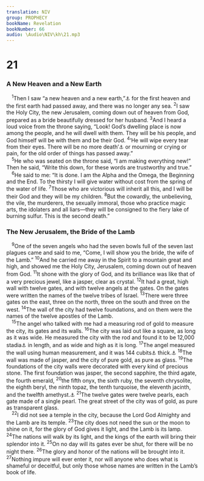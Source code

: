 ```yaml
---
translation: NIV
group: PROPHECY
bookName: Revelation 
bookNumber: 66
audio: \Audio\NIV\kh\21.mp3
---
```


<div class="title"><h1>21</h1><h3>A New Heaven and a New Earth </h3></div>
<span class="verse kh_21_1"> <sup>1</sup>Then I saw “a new heaven and a new earth,”<a data-toggle="tooltip" data-placement="bottom" title="Isaiah 65:17">⚓</a> for the first heaven and the first earth had passed away, and there was no longer any sea. </span>
<span class="verse kh_21_2"><sup>2</sup>I saw the Holy City, the new Jerusalem, coming down out of heaven from God, prepared as a bride beautifully dressed for her husband. </span>
<span class="verse kh_21_3"><sup>3</sup>And I heard a loud voice from the throne saying, “Look! God’s dwelling place is now among the people, and he will dwell with them. They will be his people, and God himself will be with them and be their God. </span>
<span class="verse kh_21_4"><sup>4</sup>‘He will wipe every tear from their eyes. There will be no more death’<a data-toggle="tooltip" data-placement="bottom" title="Isaiah 25:8">⚓</a> or mourning or crying or pain, for the old order of things has passed away.” <br/></span>
<span class="verse kh_21_5"> <sup>5</sup>He who was seated on the throne said, “I am making everything new!” Then he said, “Write this down, for these words are trustworthy and true.” <br/></span>
<span class="verse kh_21_6"> <sup>6</sup>He said to me: “It is done. I am the Alpha and the Omega, the Beginning and the End. To the thirsty I will give water without cost from the spring of the water of life. </span>
<span class="verse kh_21_7"><sup>7</sup>Those who are victorious will inherit all this, and I will be their God and they will be my children. </span>
<span class="verse kh_21_8"><sup>8</sup>But the cowardly, the unbelieving, the vile, the murderers, the sexually immoral, those who practice magic arts, the idolaters and all liars—they will be consigned to the fiery lake of burning sulfur. This is the second death.” <br/></span>
<div class="title"><h3>The New Jerusalem, the Bride of the Lamb </h3></div>
<span class="verse kh_21_9"> <sup>9</sup>One of the seven angels who had the seven bowls full of the seven last plagues came and said to me, “Come, I will show you the bride, the wife of the Lamb.” </span>
<span class="verse kh_21_10"><sup>10</sup>And he carried me away in the Spirit to a mountain great and high, and showed me the Holy City, Jerusalem, coming down out of heaven from God. </span>
<span class="verse kh_21_11"><sup>11</sup>It shone with the glory of God, and its brilliance was like that of a very precious jewel, like a jasper, clear as crystal. </span>
<span class="verse kh_21_12"><sup>12</sup>It had a great, high wall with twelve gates, and with twelve angels at the gates. On the gates were written the names of the twelve tribes of Israel. </span>
<span class="verse kh_21_13"><sup>13</sup>There were three gates on the east, three on the north, three on the south and three on the west. </span>
<span class="verse kh_21_14"><sup>14</sup>The wall of the city had twelve foundations, and on them were the names of the twelve apostles of the Lamb. <br/></span>
<span class="verse kh_21_15"> <sup>15</sup>The angel who talked with me had a measuring rod of gold to measure the city, its gates and its walls. </span>
<span class="verse kh_21_16"><sup>16</sup>The city was laid out like a square, as long as it was wide. He measured the city with the rod and found it to be 12,000 stadia<a data-toggle="tooltip" data-placement="bottom" title="That is, about 1,400 miles or about 2,200 kilometers">⚓</a> in length, and as wide and high as it is long. </span>
<span class="verse kh_21_17"><sup>17</sup>The angel measured the wall using human measurement, and it was 144 cubits<a data-toggle="tooltip" data-placement="bottom" title="That is, about 200 feet or about 65 meters">⚓</a> thick.<a data-toggle="tooltip" data-placement="bottom" title="Or high">⚓</a></span>
<span class="verse kh_21_18"><sup>18</sup>The wall was made of jasper, and the city of pure gold, as pure as glass. </span>
<span class="verse kh_21_19"><sup>19</sup>The foundations of the city walls were decorated with every kind of precious stone. The first foundation was jasper, the second sapphire, the third agate, the fourth emerald, </span>
<span class="verse kh_21_20"><sup>20</sup>the fifth onyx, the sixth ruby, the seventh chrysolite, the eighth beryl, the ninth topaz, the tenth turquoise, the eleventh jacinth, and the twelfth amethyst.<a data-toggle="tooltip" data-placement="bottom" title="The precise identification of some of these precious stones is uncertain.">⚓</a></span>
<span class="verse kh_21_21"><sup>21</sup>The twelve gates were twelve pearls, each gate made of a single pearl. The great street of the city was of gold, as pure as transparent glass. <br/></span>
<span class="verse kh_21_22"> <sup>22</sup>I did not see a temple in the city, because the Lord God Almighty and the Lamb are its temple. </span>
<span class="verse kh_21_23"><sup>23</sup>The city does not need the sun or the moon to shine on it, for the glory of God gives it light, and the Lamb is its lamp. </span>
<span class="verse kh_21_24"><sup>24</sup>The nations will walk by its light, and the kings of the earth will bring their splendor into it. </span>
<span class="verse kh_21_25"><sup>25</sup>On no day will its gates ever be shut, for there will be no night there. </span>
<span class="verse kh_21_26"><sup>26</sup>The glory and honor of the nations will be brought into it. </span>
<span class="verse kh_21_27"><sup>27</sup>Nothing impure will ever enter it, nor will anyone who does what is shameful or deceitful, but only those whose names are written in the Lamb’s book of life. <br/></span>
